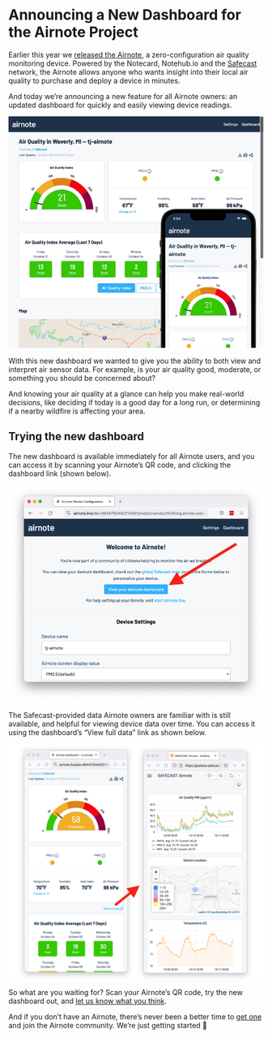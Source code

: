 # Announcing a New Dashboard for the Airnote Project

Earlier this year we [released the Airnote](https://blues.io/blog/what-we-can-do-in-a-decade/), a zero-configuration air quality monitoring device. Powered by the Notecard, Notehub.io and the [Safecast](https://safecast.org/) network, the Airnote allows anyone who wants insight into their local air quality to purchase and deploy a device in minutes.

And today we’re announcing a new feature for all Airnote owners: an updated dashboard for quickly and easily viewing device readings.

![The new Airnote dashboard in action](dashboard.jpg)

With this new dashboard we wanted to give you the ability to both view and interpret air sensor data. For example, is your air quality good, moderate, or something you should be concerned about? 

And knowing your air quality at a glance can help you make real-world decisions, like deciding if today is a good day for a long run, or determining if a nearby wildfire is affecting your area.

## Trying the new dashboard

The new dashboard is available immediately for all Airnote users, and you can access it by scanning your Airnote’s QR code, and clicking the dashboard link (shown below).

![The location of the dashboard link](dashboard-location.png)

The Safecast-provided data Airnote owners are familiar with is still available, and helpful for viewing device data over time. You can access it using the dashboard’s “View full data” link as shown below.

![How to access the Safecast dashboard](safecast-link.png)

So what are you waiting for? Scan your Airnote’s QR code, try the new dashboard out, and [let us know what you think](https://discuss.blues.io/).

And if you don’t have an Airnote, there’s never been a better time to [get one](https://shop.blues.io/products/airnote) and join the Airnote community. We’re just getting started 🙂

